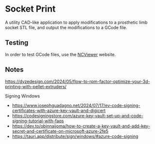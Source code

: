 # Socket Print

A utility CAD-like application to apply modifications to a prosthetic limb socket STL file, and output the modifications to a GCode file.

## Testing

In order to test GCode files, use the [NCViewer](https://ncviewer.com/) website.

## Notes

https://dyzedesign.com/2024/05/flow-to-rpm-factor-optimize-your-3d-printing-with-pellet-extruders/

Signing Windows
- https://www.josephguadagno.net/2024/07/17/ev-code-signing-certificates-with-azure-key-vault-and-digicert
- https://codesigningstore.com/azure-key-vault-set-up-and-code-signing-tutorial-with-faqs
- https://dev.to/obinnaijoma/how-to-create-a-key-vault-and-add-key-secret-and-certificate-on-microsoft-azure-2fe5
- https://tauri.app/distribute/sign/windows/#azure-code-signing